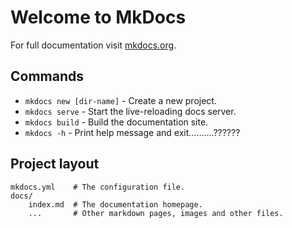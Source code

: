 # Welcome to MkDocs

For full documentation visit [mkdocs.org](https://www.mkdocs.org).

## Commands

* `mkdocs new [dir-name]` - Create a new project.
* `mkdocs serve` - Start the live-reloading docs server.
* `mkdocs build` - Build the documentation site.
* `mkdocs -h` - Print help message and exit..........??????

## Project layout

    mkdocs.yml    # The configuration file.
    docs/
        index.md  # The documentation homepage.
        ...       # Other markdown pages, images and other files.
